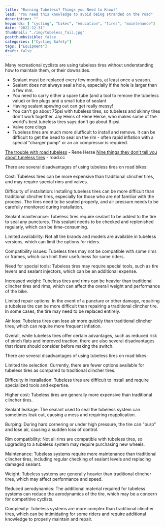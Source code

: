 ```yaml
---
title: "Running Tubeless? Things you Need to Know!"
lead: "You need this knowledge to avoid being stranded on the road"
description: ""
keywords: [ "cycling", "bikes", "education", "tires", "maintenance"]
date: "2022-12-31"
thumbnail: "./img/tubeless_fail.jpg"
postthumbvisible: false
categories: ["Cycling Safety"]
tags: ["Equipment"]
draft: false
---
```


Many recreational cyclists are using tubeless tires without understanding how to maintain them, or their downsides.

- Sealant must be replaced every few months, at least once a season.
- Sealant does not always seal a hole, especially if the hole is larger than a few mm.
- You need to carry either a spare tube (and a tool to remove the tubeless value) or tire plugs and a small tube of sealant
- Having sealant spewing out can get really messy!
- You can't go about 75psi with tubeless tires, so tubeless and skinny tires don't work together. Jay Heins of Hene Herse, who makes some of the world's best tubeless tires says don't go about 6-psi.
- Valve core clogs
- Tubeless tires are much more diufficult to install and remove. It can be difficult to get the bead to seal on the rim - often rapid inflation with a special "charger pump" or an air compressor is required.

[The trouble with road tubeless](https://www.renehersecycles.com/the-trouble-with-road-tubeless/) - Rene Herse
[Nine things they don't tell you about tuneless tires](https://road.cc/content/feature/9-things-they-dont-tell-you-about-tubeless-tyres-257746) - road.cc


There are several disadvantages of using tubeless tires on road bikes:

Cost: Tubeless tires can be more expensive than traditional clincher tires, and may require special rims and valves.

Difficulty of installation: Installing tubeless tires can be more difficult than traditional clincher tires, especially for those who are not familiar with the process. The tires need to be seated properly, and air pressure needs to be carefully monitored during installation.

Sealant maintenance: Tubeless tires require sealant to be added to the tire to seal any punctures. This sealant needs to be checked and replenished regularly, which can be time-consuming.

Limited availability: Not all tire brands and models are available in tubeless versions, which can limit the options for riders.

Compatibility issues: Tubeless tires may not be compatible with some rims or frames, which can limit their usefulness for some riders.

Need for special tools: Tubeless tires may require special tools, such as tire levers and sealant injectors, which can be an additional expense.

Increased weight: Tubeless tires and rims can be heavier than traditional clincher tires and rims, which can affect the overall weight and performance of the bike.

Limited repair options: In the event of a puncture or other damage, repairing a tubeless tire can be more difficult than repairing a traditional clincher tire. In some cases, the tire may need to be replaced entirely.

Air loss: Tubeless tires can lose air more quickly than traditional clincher tires, which can require more frequent inflation.

Overall, while tubeless tires offer certain advantages, such as reduced risk of pinch flats and improved traction, there are also several disadvantages that riders should consider before making the switch.

There are several disadvantages of using tubeless tires on road bikes:

Limited tire selection: Currently, there are fewer options available for tubeless tires as compared to traditional clincher tires.

Difficulty in installation: Tubeless tires are difficult to install and require specialized tools and expertise.

Higher cost: Tubeless tires are generally more expensive than traditional clincher tires.

Sealant leakage: The sealant used to seal the tubeless system can sometimes leak out, causing a mess and requiring reapplication.

Burping: During hard cornering or under high pressure, the tire can "burp" and lose air, causing a sudden loss of control.

Rim compatibility: Not all rims are compatible with tubeless tires, so upgrading to a tubeless system may require purchasing new wheels.

Maintenance: Tubeless systems require more maintenance than traditional clincher tires, including regular checking of sealant levels and replacing damaged sealant.

Weight: Tubeless systems are generally heavier than traditional clincher tires, which may affect performance and speed.

Reduced aerodynamics: The additional material required for tubeless systems can reduce the aerodynamics of the tire, which may be a concern for competitive cyclists.

Complexity: Tubeless systems are more complex than traditional clincher tires, which can be intimidating for some riders and require additional knowledge to properly maintain and repair.


